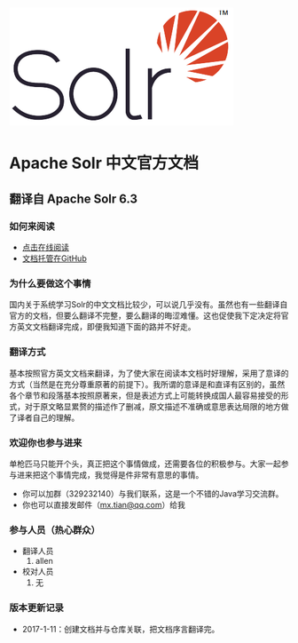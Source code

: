 # ![](/assets/solr_logo.png)

# Apache Solr 中文官方文档

## 翻译自 Apache Solr 6.3

### 如何来阅读

* [点击在线阅读](https://xiaoxing598.gitbooks.io/apache-solr-reference-guide/content/)
* [文档托管在GitHub](https://github.com/xiaoxing598/Apache-Solr-Reference-Guide)

### 为什么要做这个事情

国内关于系统学习Solr的中文文档比较少，可以说几乎没有。虽然也有一些翻译自官方的文档，但要么翻译不完整，要么翻译的晦涩难懂。这也促使我下定决定将官方英文文档翻译完成，即便我知道下面的路并不好走。

### 翻译方式

基本按照官方英文文档来翻译，为了使大家在阅读本文档时好理解，采用了意译的方式（当然是在充分尊重原著的前提下）。我所谓的意译是和直译有区别的，虽然各个章节和段落基本按照原著来，但是表述方式上可能转换成国人最容易接受的形式，对于原文略显累赘的描述作了删减，原文描述不准确或意思表达局限的地方做了译者自己的理解。

### 欢迎你也参与进来

单枪匹马只能开个头，真正把这个事情做成，还需要各位的积极参与。大家一起参与进来把这个事情完成，我觉得是件非常有意思的事情。

* 你可以加群（329232140）与我们联系，这是一个不错的Java学习交流群。
* 你也可以直接发邮件（mx.tian@qq.com）给我

### 参与人员（热心群众）

* 翻译人员
  1. allen
* 校对人员
  1. 无

### 版本更新记录

* 2017-1-11：创建文档并与仓库关联，把文档序言翻译完。



